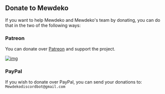 ## Donate to Mewdeko

If you want to help Mewdeko and Mewdeko's team by donating, you can do that in the two of the following ways:

### Patreon

You can donate over [Patreon][Patreon] and support the project.

[![img][img]](https://www.patreon.com/Mewdeko)

### PayPal

If you wish to donate over PayPal, you can send your donations to: `Mewdekodiscordbot@gmail.com`

[Patreon]: https://www.patreon.com/Mewdeko
[img]: http://www.mister-and-me.com/wp-content/plugins/patron-button-and-widgets-by-codebard/images/patreon-medium-button.png
